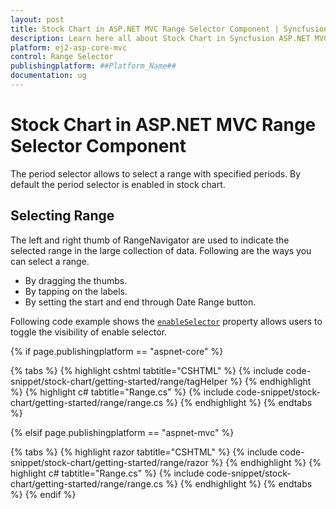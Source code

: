 ```yaml
---
layout: post
title: Stock Chart in ASP.NET MVC Range Selector Component | Syncfusion
description: Learn here all about Stock Chart in Syncfusion ASP.NET MVC Range Selector component, its elements, and more.
platform: ej2-asp-core-mvc
control: Range Selector
publishingplatform: ##Platform_Name##
documentation: ug
---
```



# Stock Chart in ASP.NET MVC Range Selector Component

The period selector allows to select a range with specified periods. By default the period selector is enabled in stock chart.

## Selecting Range

The left and right thumb of RangeNavigator are used to indicate the selected range in the large collection of data. Following are the ways you can select a range.

* By dragging the thumbs.
* By tapping on the labels.
* By setting the start and end through Date Range button.

Following code example shows the [`enableSelector`](https://help.syncfusion.com/cr/aspnetcore-js2/Syncfusion.EJ2.Charts.StockChart.html#Syncfusion_EJ2_Charts_StockChart_EnableSelector) property allows users to toggle the visibility of enable selector.

{% if page.publishingplatform == "aspnet-core" %}

{% tabs %}
{% highlight cshtml tabtitle="CSHTML" %}
{% include code-snippet/stock-chart/getting-started/range/tagHelper %}
{% endhighlight %}
{% highlight c# tabtitle="Range.cs" %}
{% include code-snippet/stock-chart/getting-started/range/range.cs %}
{% endhighlight %}
{% endtabs %}

{% elsif page.publishingplatform == "aspnet-mvc" %}

{% tabs %}
{% highlight razor tabtitle="CSHTML" %}
{% include code-snippet/stock-chart/getting-started/range/razor %}
{% endhighlight %}
{% highlight c# tabtitle="Range.cs" %}
{% include code-snippet/stock-chart/getting-started/range/range.cs %}
{% endhighlight %}
{% endtabs %}
{% endif %}



